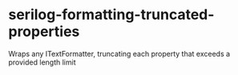 # serilog-formatting-truncated-properties
Wraps any ITextFormatter, truncating each property that exceeds a provided length limit
